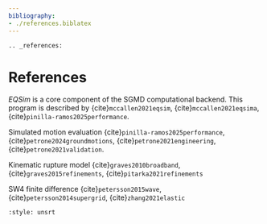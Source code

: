 ```yaml
---
bibliography:
- ./references.biblatex
---
```


```{eval-rst}
.. _references:
```

# References

*EQSim* is a core component of the SGMD computational backend. 
This program is described by {cite}`mccallen2021eqsim`, {cite}`mccallen2021eqsima`,
{cite}`pinilla-ramos2025performance`.

Simulated motion evaluation {cite}`pinilla-ramos2025performance`, {cite}`petrone2024groundmotions`, {cite}`petrone2021engineering`, {cite}`petrone2021validation`.

Kinematic rupture model {cite}`graves2010broadband`, {cite}`graves2015refinements`, {cite}`pitarka2021refinements`


SW4 finite difference {cite}`petersson2015wave`, {cite}`petersson2014supergrid`, {cite}`zhang2021elastic`

```{bibliography}
:style: unsrt
```
